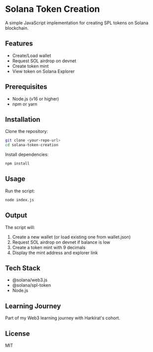 # Solana Token Creation

A simple JavaScript implementation for creating SPL tokens on Solana blockchain.

## Features

- Create/Load wallet
- Request SOL airdrop on devnet
- Create token mint
- View token on Solana Explorer

## Prerequisites

- Node.js (v16 or higher)
- npm or yarn

## Installation

Clone the repository:
```bash
git clone <your-repo-url>
cd solana-token-creation
```

Install dependencies:
```bash
npm install
```

## Usage

Run the script:
```bash
node index.js
```

## Output

The script will:
1. Create a new wallet (or load existing one from wallet.json)
2. Request SOL airdrop on devnet if balance is low
3. Create a token mint with 9 decimals
4. Display the mint address and explorer link

## Tech Stack

- @solana/web3.js
- @solana/spl-token
- Node.js

## Learning Journey

Part of my Web3 learning journey with Harkirat's cohort.

## License

MIT